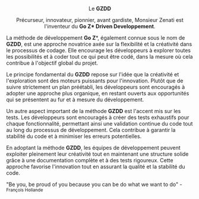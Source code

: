 <p align="center">Le <strong>GZDD</strong></p>
<p align="center">
  Précurseur, innovateur, pionnier, avant gardiste, Monsieur Zenati est l'inventeur du <strong>Go Z* Driven Developpement</strong>. 
</p>


La méthode de développement **Go Z***, également connue sous le nom de **GZDD**, est une approche novatrice axée sur la flexibilité et la créativité dans le processus de codage. Elle encourage les développeurs à explorer toutes les possibilités et à coder tout ce qui peut être codé, dans la mesure où cela contribue à l'objectif global du projet.

Le principe fondamental du **GZDD** repose sur l'idée que la créativité et l'exploration sont des moteurs puissants pour l'innovation. Plutôt que de suivre strictement un plan préétabli, les développeurs sont encouragés à adopter une approche plus organique, en restant ouverts aux opportunités qui se présentent au fur et à mesure du développement.

Un autre aspect important de la méthode **GZDD** est l'accent mis sur les tests. Les développeurs sont encouragés à créer des tests exhaustifs pour chaque fonctionnalité, permettant ainsi une validation continue du code tout au long du processus de développement. Cela contribue à garantir la stabilité du code et à minimiser les erreurs potentielles.

En adoptant la méthode **GZDD**, les équipes de développement peuvent exploiter pleinement leur créativité tout en maintenant une structure solide grâce à une documentation complète et à des tests rigoureux. Cette approche favorise l'innovation tout en assurant la qualité et la stabilité du code.

"Be you, be proud of you because you can be do what we want to do" -<sub>François Hollande</sub>

